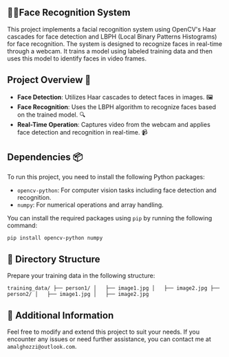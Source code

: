 ## 👤🤖Face Recognition System
This project implements a facial recognition system using OpenCV's Haar cascades for face detection and LBPH (Local Binary Patterns Histograms) for face recognition. The system is designed to recognize faces in real-time through a webcam. It trains a model using labeled training data and then uses this model to identify faces in video frames.

## Project Overview 🚀

- **Face Detection**: Utilizes Haar cascades to detect faces in images. 🖼️
- **Face Recognition**: Uses the LBPH algorithm to recognize faces based on the trained model. 🔍
- **Real-Time Operation**: Captures video from the webcam and applies face detection and recognition in real-time. 📹

## Dependencies 📦

To run this project, you need to install the following Python packages:

- `opencv-python`: For computer vision tasks including face detection and recognition.
- `numpy`: For numerical operations and array handling.

You can install the required packages using `pip` by running the following command:

`pip install opencv-python numpy`

## 📁 Directory Structure
Prepare your training data in the following structure:

`training_data/
├── person1/
│   ├── image1.jpg
│   ├── image2.jpg
├── person2/
│   ├── image1.jpg
│   ├── image2.jpg
`
## 🧩 Additional Information
Feel free to modify and extend this project to suit your needs. If you encounter any issues or need further assistance, you can contact me at `amalghozzi@outlook.com`.

